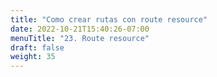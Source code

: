 ```yaml
---
title: "Como crear rutas con route resource"
date: 2022-10-21T15:40:26-07:00
menuTitle: "23. Route resource"
draft: false
weight: 35
---
```


